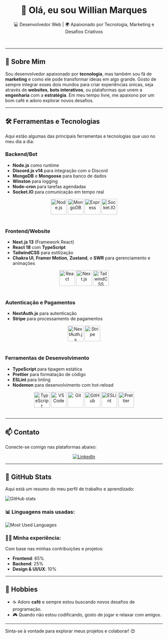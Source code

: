 <h1 align="center">👋 Olá, eu sou Willian Marques</h1>

<p align="center">
  💻 Desenvolvedor Web | 🌍 Apaixonado por Tecnologia, Marketing e Desafios Criativos
</p><br>

---

## 🚀 Sobre Mim

Sou desenvolvedor apaixonado por **tecnologia**, mas também sou fã de **marketing** e como ele pode transformar ideias em algo grande. Gosto de sempre integrar esses dois mundos para criar experiências únicas, seja através de **websites**, **bots interativos**, ou plataformas que unem a **engenharia** com a **estratégia**. Em meu tempo livre, me apaixono por um bom café e adoro explorar novos desafios.

---

## 🛠️ Ferramentas e Tecnologias

Aqui estão algumas das principais ferramentas e tecnologias que uso no meu dia a dia:

### **Backend/Bot**

- **Node.js** como runtime
- **Discord.js v14** para integração com o Discord
- **MongoDB** e **Mongoose** para banco de dados
- **Winston** para logging
- **Node-cron** para tarefas agendadas
- **Socket.IO** para comunicação em tempo real

<div align="center">
  <img src="https://cdn.jsdelivr.net/gh/devicons/devicon/icons/nodejs/nodejs-original.svg" alt="Node.js" width="50" height="50"/>
  <img src="https://cdn.jsdelivr.net/gh/devicons/devicon/icons/mongodb/mongodb-original.svg" alt="MongoDB" width="50" height="50"/>
  <img src="https://cdn.jsdelivr.net/gh/devicons/devicon/icons/express/express-original-wordmark.svg" alt="Express" width="50" height="50"/>
  <img src="https://cdn.jsdelivr.net/gh/devicons/devicon/icons/socketio/socketio-original.svg" alt="Socket.IO" width="50" height="50"/>
</div><br>

### **Frontend/Website**

- **Next.js 13** (Framework React)
- **React 18** com **TypeScript**
- **TailwindCSS** para estilização
- **Chakra UI**, **Framer Motion**, **Zustand**, e **SWR** para gerenciamento e animações

<div align="center">
  <img src="https://cdn.jsdelivr.net/gh/devicons/devicon/icons/react/react-original.svg" alt="React" width="50" height="50"/>
  <img src="https://cdn.jsdelivr.net/gh/devicons/devicon/icons/nextjs/nextjs-original.svg" alt="Next.js" width="50" height="50"/>
  <img src="https://cdn.jsdelivr.net/gh/devicons/devicon/icons/tailwindcss/tailwindcss-original.svg" alt="TailwindCSS" width="50" height="50"/>
</div><br>

### **Autenticação e Pagamentos**

- **NextAuth.js** para autenticação
- **Stripe** para processamento de pagamentos

<div align="center">
  <img src="https://cdn.jsdelivr.net/gh/devicons/devicon/icons/auth0/auth0-original.svg" alt="NextAuth.js" width="50" height="50"/>
  <img src="https://cdn.jsdelivr.net/gh/devicons/devicon/icons/stripe/stripe-original.svg" alt="Stripe" width="50" height="50"/>
</div><br>

### **Ferramentas de Desenvolvimento**

- **TypeScript** para tipagem estática
- **Prettier** para formatação de código
- **ESLint** para linting
- **Nodemon** para desenvolvimento com hot-reload

<div align="center">
  <img src="https://cdn.jsdelivr.net/gh/devicons/devicon/icons/typescript/typescript-original.svg" alt="TypeScript" width="50" height="50"/>
  <img src="https://cdn.jsdelivr.net/gh/devicons/devicon/icons/vscode/vscode-original.svg" alt="VS Code" width="50" height="50"/>
  <img src="https://cdn.jsdelivr.net/gh/devicons/devicon/icons/git/git-original.svg" alt="Git" width="50" height="50"/>
  <img src="https://cdn.jsdelivr.net/gh/devicons/devicon/icons/github/github-original.svg" alt="GitHub" width="50" height="50"/>
  <img src="https://cdn.jsdelivr.net/gh/devicons/devicon/icons/eslint/eslint-original.svg" alt="ESLint" width="50" height="50"/>
  <img src="https://cdn.jsdelivr.net/gh/devicons/devicon/icons/prettier/prettier-original.svg" alt="Prettier" width="50" height="50"/>
</div><br>

---

## 📫 Contato

Conecte-se comigo nas plataformas abaixo:

<p align="center">
  <a href="https://www.linkedin.com/in/marqueswillian/" target="_blank">
    <img src="https://img.shields.io/badge/-LinkedIn-blue?style=flat-square&logo=Linkedin&logoColor=white" alt="LinkedIn"/>
  </a>
</p>

---

## 💼 GitHub Stats

Aqui está um resumo do meu perfil de trabalho e aprendizado:

![GitHub stats](https://github-readme-stats.vercel.app/api?username=AlwaysPalaye&show_icons=true&theme=radical&hide_title=true&count_private=true&hide=prs)

### 📊 Linguagens mais usadas:

![Most Used Languages](https://github-readme-stats.vercel.app/api/top-langs/?username=AlwaysPalaye&layout=compact&langs_count=8&theme=radical)

### 🧑‍💻 Minha experiência:

Com base nas minhas contribuições e projetos:

- **Frontend**: 65%
- **Backend**: 25%
- **Design & UI/UX**: 10%

---

## 🎯 Hobbies

- ☕ Adoro **café** e sempre estou buscando novos desafios de programação.
- 🎮 Quando não estou codificando, gosto de jogar e relaxar com amigos.

---

Sinta-se à vontade para explorar meus projetos e colaborar! 😊
